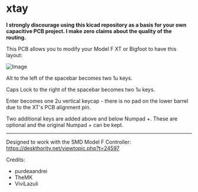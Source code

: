 # xtay

**I strongly discourage using this kicad repository as a basis for your own capacitive PCB project. I make zero claims about the quality of the routing.**

This PCB allows you to modify your Model F XT or Bigfoot to have this layout:

![Image](https://i.imgur.com/r2nhYJS.jpg) 

Alt to the left of the spacebar becomes two 1u keys.

Caps Lock to the right of the spacebar becomes two 1u keys.

Enter becomes one 2u vertical keycap - there is no pad on the lower barrel due to the XT's PCB alignment pin.

Two additional keys are added above and below Numpad +. These are optional and the original Numpad + can be kept.

---

Designed to work with the SMD Model F Controller: https://deskthority.net/viewtopic.php?t=24597


Credits:
- purdeaandrei
- TheMK
- ViviLazuli
